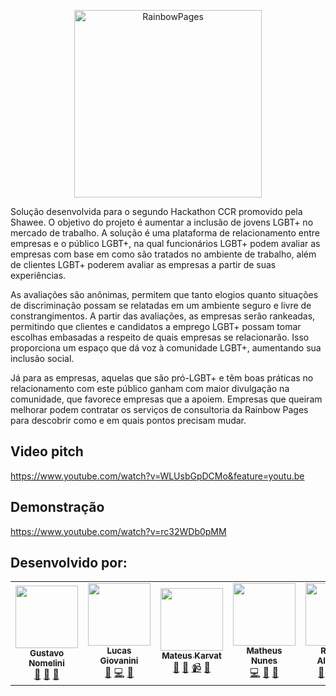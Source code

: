 <p align="center" width=400>
  <img src="https://res.cloudinary.com/nunes/image/upload/v1631043973/68747470733a2f2f692e706f7374696d672e63632f56367762716a626d2f4c4f474f2d414c5048412d66696e616c2e706e67_1_d0eojv.png" min-width="300px" max-width="300px" width="300px" align="center" alt="RainbowPages">
</p>
Solução desenvolvida para o segundo Hackathon CCR promovido pela Shawee. O objetivo do projeto é aumentar a inclusão de jovens LGBT+ no mercado de trabalho. A solução é uma plataforma de relacionamento entre empresas e o público LGBT+, na qual funcionários LGBT+ podem avaliar as empresas com base em como são tratados no ambiente de trabalho, além de clientes LGBT+ poderem avaliar as empresas a partir de suas experiências. 

As avaliações são anônimas, permitem que tanto elogios quanto situações de discriminação possam se relatadas em um ambiente seguro e livre de constrangimentos. A partir das avaliações, as empresas serão rankeadas, permitindo que clientes e candidatos a emprego LGBT+ possam tomar escolhas embasadas a respeito de quais empresas se relacionarão. Isso proporciona um espaço que dá voz à comunidade LGBT+, aumentando sua inclusão social. 

Já para as empresas, aquelas que são pró-LGBT+ e têm boas práticas no relacionamento com este público ganham com maior divulgação na comunidade, que favorece empresas que a apoiem. Empresas que queiram melhorar podem contratar os serviços de consultoria da Rainbow Pages para descobrir como e em quais pontos precisam mudar.

## Video pitch

https://www.youtube.com/watch?v=WLUsbGpDCMo&feature=youtu.be

## Demonstração

https://www.youtube.com/watch?v=rc32WDb0pMM

## Desenvolvido por:

<table>
    <tr>
      <td align="center">
        <a href="https://github.com/gustavo-nomelini">
          <img src="https://avatars.githubusercontent.com/u/72272273?v=4?s=100" width="100px;" alt="" />
          <br />
          <sub>
            <b>Gustavo Nomelini</b>
          </sub>
        </a>
        <br />
        <a href="https://github.com/matheusnunesismael/RainbowPages/commits?author=gustavo-nomelini"
          title="Ideas & Planning">🤔</a>
        <a href="https://github.com/matheusnunesismael/RainbowPages/commits?author=gustavo-nomelini"
          title="Business">💼</a>
        <a href="https://github.com/matheusnunesismael/RainbowPages/commits?author=gustavo-nomelini"
          title="Documentation">📖</a>
      </td>
      <td align="center">
        <a href="https://github.com/lukcaas">
          <img src="https://avatars.githubusercontent.com/u/45735266?v=4?s=100" width="100px;" alt="" />
          <br />
          <sub>
            <b>Lucas Giovanini</b>
          </sub>
        </a>
        <br />
        <a href="https://github.com/matheusnunesismael/RainbowPages/commits?author=lukcaas"
          title="Ideas & Planning">🤔</a>
        <a href="https://github.com/matheusnunesismael/RainbowPages/commits?author=lukcaas" title="Code">💻</a>
        <a href="https://github.com/matheusnunesismael/RainbowPages/commits?author=lukcaas" title="Design">🎨</a>
      </td>
      <td align="center">
        <a href="https://github.com/MahatKC">
          <img src="https://avatars.githubusercontent.com/u/38925865?v=4?s=100" width="100px;" alt="" />
          <br />
          <sub>
            <b>Mateus Karvat</b>
          </sub>
        </a>
        <br />
        <a href="https://github.com/matheusnunesismael/RainbowPages/commits?author=MahatKC"
          title="Ideas & Planning">🤔</a>
        <a href="https://github.com/matheusnunesismael/RainbowPages/commits?author=MahatKC" title="Business">💼</a>
        <a href="https://github.com/matheusnunesismael/RainbowPages/commits?author=MahatKC" title="Videos">📹</a>
        <a href="https://github.com/matheusnunesismael/RainbowPages/commits?author=MahatKC" title="Documentation">📖</a>
      </td>
      <td align="center">
        <a href="https://github.com/matheusnunesismael">
          <img src="https://avatars.githubusercontent.com/u/32654785?v=4?s=100" width="100px;" alt="" />
          <br />
          <sub>
            <b>Matheus Nunes</b>
          </sub>
        </a>
        <br />
        <a href="https://github.com/matheusnunesismael/RainbowPages/commits?author=matheusnunesismael"
          title="Code">💻</a>
        <a href="https://github.com/matheusnunesismael/RainbowPages/commits?author=matheusnunesismael"
          title="Documentation">📖</a>
        <a href="https://github.com/matheusnunesismael/RainbowPages/commits?author=matheusnunesismael"
          title="Design">🎨</a>
      </td>
      <td align="center">
        <a href="https://github.com/robertaalcantara">
          <img src="https://avatars.githubusercontent.com/u/45802825?v=4?s=100" width="100px;" alt="" />
          <br />
          <sub>
            <b>Roberta Alcantara</b>
          </sub>
        </a>
        <br />
        <a href="https://github.com/matheusnunesismael/RainbowPages/commits?author=robertaalcantara"
          title="Ideas & Planning">🤔</a>
        <a href="https://github.com/matheusnunesismael/RainbowPages/commits?author=robertaalcantara"
          title="Business">💼</a>
        <a href="https://github.com/matheusnunesismael/RainbowPages/commits?author=robertaalcantara"
          title="Videos">📹</a>
        <a href="https://github.com/matheusnunesismael/RainbowPages/commits?author=robertaalcantara"
          title="Documentation">📖</a>
      </td>
    </tr>
  </table>
